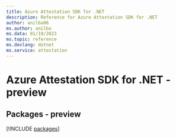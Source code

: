 ```yaml
---
title: Azure Attestation SDK for .NET
description: Reference for Azure Attestation SDK for .NET
author: anilba06
ms.author: anilba
ms.data: 01/19/2023
ms.topic: reference
ms.devlang: dotnet
ms.service: attestation
---
```

# Azure Attestation SDK for .NET - preview
## Packages - preview
[!INCLUDE [packages](attestation-index.md)]